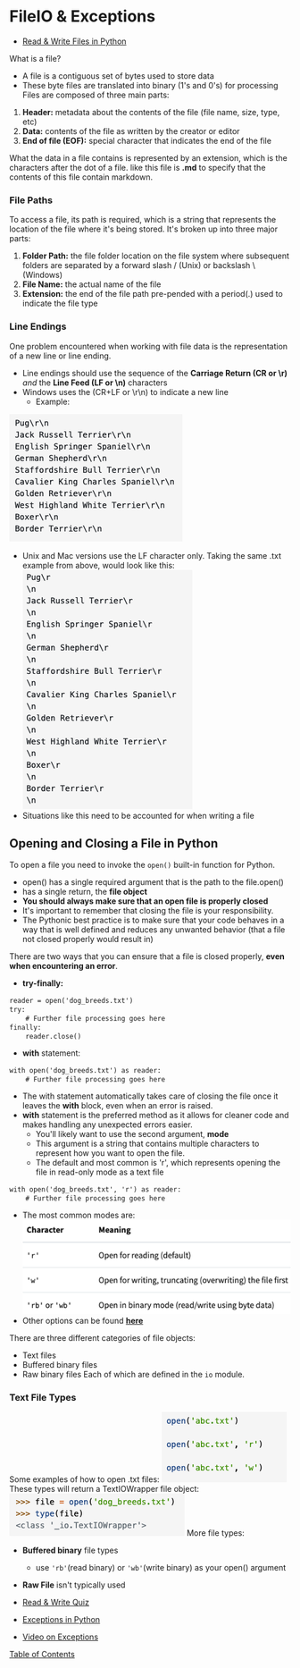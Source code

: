 # FileIO & Exceptions

- [Read & Write Files in Python](https://realpython.com/read-write-files-python/)


What is a file? 
  - A file is a contiguous set of bytes used to store data
  - These byte files are translated into binary (1's and 0's) for processing
Files are composed of three main parts:
  1. **Header:** metadata about the contents of the file (file name, size, type, etc)
  2. **Data:** contents of the file as written by the creator or editor
  3. **End of file (EOF):** special character that indicates the end of the file

What the data in a file contains is represented by an extension, which is the characters after the dot of a file. like this file is **.md** to specify that the contents of this file contain markdown. 

### File Paths
To access a file, its path is required, which is a string that represents the location of the file where it's being stored. It's broken up into three major parts:
1. **Folder Path:** the file folder location on the file system where subsequent folders are separated by a forward slash / (Unix) or backslash \ (Windows)
2. **File Name:** the actual name of the file
3. **Extension:** the end of the file path pre-pended with a period(.) used to indicate the file type

### Line Endings
One problem encountered when working with file data is the representation of a new line or line ending.
- Line endings should use the sequence of the **Carriage Return (CR or \r)** _and_ the **Line Feed (LF or \n)** characters
- Windows uses the (CR+LF or \r\n) to indicate a new line
  - Example:

![cr+lf windows](img-read-fs/windows-cr+lf.png)
- Unix and Mac  versions use the LF character only. Taking the same .txt example from above, would look like this:
![lf unix and mac](img-read-fs/unix-mac-lf.png)
- Situations like this need to be accounted for when writing a file

## Opening and Closing a File in Python
To open a file you need to invoke the ```open()``` built-in function for Python.
- open() has a single required argument that is the path to the file.open()
- has a single return, the **file object**
- **You should always make sure that an open file is properly closed**
- It's important to remember that closing the file is your responsibility. 
- The Pythonic best practice is to make sure that your code behaves in a way that is well defined and reduces any unwanted behavior (that a file not closed properly would result in)

There are two ways that you can ensure that a file is closed properly, **even when encountering an error**.
- **try-finally:**
```
reader = open('dog_breeds.txt')
try:
    # Further file processing goes here
finally:
    reader.close()
```
- **with** statement:
```
with open('dog_breeds.txt') as reader:
    # Further file processing goes here
```
- The with statement automatically takes care of closing the file once it leaves the **with** block, even when an error is raised. 
- **with** statement is the preferred method as it allows for cleaner code and makes handling any unexpected errors easier.
  - You'll likely want to use the second argument, **mode**
  - This argument is a string that contains multiple characters to represent how you want to open the file.
  - The default and most common is 'r', which represents opening the file in read-only mode as a text file
``` 
with open('dog_breeds.txt', 'r') as reader:
    # Further file processing goes here
```
- The most common modes are:
![mode options](img-read-fs/mode-options.png)
- Other options can be found **[here](https://docs.python.org/3/library/functions.html#open)**

There are three different categories of file objects:
- Text files
- Buffered binary files
- Raw binary files
Each of which are defined in the ```io``` module. 

### Text File Types
Some examples of how to open .txt files:
![open() example](img-read-fs/open-example.png)
These types will return a TextIOWrapper file object:
![TextIOWrapper return](img-read-fs/open-return.png)
More file types:
- **Buffered binary** file types
  - use ```'rb'```(read binary) or ```'wb'```(write binary) as your open() argument  
- **Raw File** isn't typically used

- [Read & Write Quiz](https://realpython.com/quizzes/read-write-files-python/)

- [Exceptions in Python](https://realpython.com/python-exceptions/)
- [Video on Exceptions](https://realpython.com/courses/reading-and-writing-files-python/)

[Table of Contents](../index.md)
